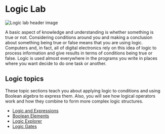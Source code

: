 # Logic Lab

![Logic lab header image](/static/courses/logic-lab/logic-lab-header.jpg)

A basic aspect of knowledge and understanding is whether something is true or not. Considering conditions around you and making a conclusion about something being true or false means that you are using logic. Computers and, in fact, all of digital electronics rely on this idea of logic to process information and give results in terms of conditions being true or false. Logic is used almost everywhere in the programs you write in places where you want decide to do one task or another.

## Logic topics

These topic sections teach you about applying logic to conditions and using Boolean algebra to express them. Also, you will see how logical operators work and how they combine to form more complex logic structures.

* [Logic and Expressions](/courses/logic-lab/expressions)
* [Boolean Elements](/courses/logic-lab/elements)
* [Logic Explorer](/courses/logic-lab/explorer)
* [Logic Gates](/courses/logic-lab/logic-gates)
